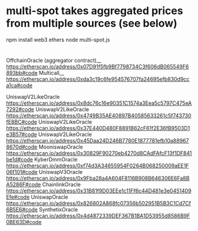 # multi-spot takes aggregated prices from multiple sources (see below)

npm install web3 ethers
node multi-spot.js


#

OffchainOracle (aggregator contract)__
https://etherscan.io/address/0x07D91f5fb9Bf7798734C3f606dB065549F6893bb#code
Multicall__
https://etherscan.io/address/0xda3c19c6fe954576707fa24695efb830d9cca1ca#code

UniswapV2LikeOracle
https://etherscan.io/address/0x8dc76c16e90351C1574a3Eea5c5797C475eA7292#code
UniswapV2LikeOracle
https://etherscan.io/address/0x4749B35AE40897B40585633261c5f743730fE8BC#code
UniswapV2LikeOracle
https://etherscan.io/address/0x37E440D480F8891B62cF61f2E36fB9503D1e3B57#code
UniswapV2LikeOracle
https://etherscan.io/address/0x45Daa24D246B7780E1877781efb10a889678670d#code
MooniswapOracle
https://etherscan.io/address/0x30829F90270eb4270d8CAdFAfcF13f1DF841be1d#code
KyberDmmOracle
https://etherscan.io/address/0xf74d3A34655954F0264B068250009aEE1F06f101#code
UniswapV3Oracle
https://etherscan.io/address/0x9Fba28a4A604F8116B908B646306E6Fa8BA5286F#code
ChainlinkOracle
https://etherscan.io/address/0x31B81f9D03EEe1c11Ff6c44D481e3e0451409Efe#code
UniswapOracle
https://etherscan.io/address/0x826802A868fc07356b502951B5B3C1Cd7Cf6B5E6#code
SynthetixOracle
https://etherscan.io/address/0x4d4872339DEF367B1BA1D53955d8586B9F0BE63D#code



